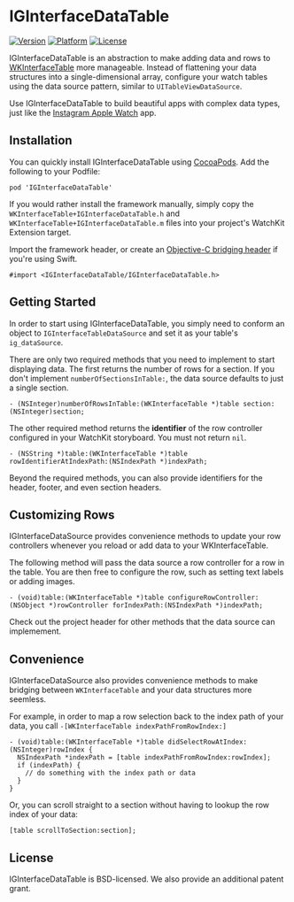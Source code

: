 # IGInterfaceDataTable

[![Version](http://img.shields.io/cocoapods/v/IGInterfaceDataTable.svg)](http://cocoapods.org/?q=IGInterfaceDataTable)
[![Platform](http://img.shields.io/cocoapods/p/IGInterfaceDataTable.svg)]()
[![License](http://img.shields.io/cocoapods/l/IGInterfaceDataTable.svg)](https://github.com/Instagram/IGInterfaceDataTable/blob/master/LICENSE)

IGInterfaceDataTable is an abstraction to make adding data and rows to [WKInterfaceTable](https://developer.apple.com/library/prerelease/ios/documentation/WatchKit/Reference/WKInterfaceTable_class/index.html) more manageable. Instead of flattening your data structures into a single-dimensional array, configure your watch tables using the data source pattern, similar to `UITableViewDataSource`.

Use IGInterfaceDataTable to build beautiful apps with complex data types, just like the [Instagram Apple Watch](http://www.apple.com/watch/app-store-apps/#instagram) app.

## Installation

You can quickly install IGInterfaceDataTable using [CocoaPods](http://cocoapods.org). Add the following to your Podfile:

```
pod 'IGInterfaceDataTable'
```

If you would rather install the framework manually, simply copy the `WKInterfaceTable+IGInterfaceDataTable.h` and `WKInterfaceTable+IGInterfaceDataTable.m` files into your project's WatchKit Extension target.

Import the framework header, or create an [Objective-C bridging header](https://developer.apple.com/library/ios/documentation/Swift/Conceptual/BuildingCocoaApps/MixandMatch.html) if you're using Swift.

```
#import <IGInterfaceDataTable/IGInterfaceDataTable.h>
```

## Getting Started

In order to start using IGInterfaceDataTable, you simply need to conform an object to `IGInterfaceTableDataSource` and set it as your table's `ig_dataSource`.

There are only two required methods that you need to implement to start displaying data. The first returns the number of rows for a section. If you don't implement `numberOfSectionsInTable:`, the data source defaults to just a single section.

```
- (NSInteger)numberOfRowsInTable:(WKInterfaceTable *)table section:(NSInteger)section;
```

The other required method returns the **identifier** of the row controller configured in your WatchKit storyboard. You must not return `nil`.

```
- (NSString *)table:(WKInterfaceTable *)table rowIdentifierAtIndexPath:(NSIndexPath *)indexPath;
```

Beyond the required methods, you can also provide identifiers for the header, footer, and even section headers.

## Customizing Rows

IGInterfaceDataSource provides convenience methods to update your row controllers whenever you reload or add data to your WKInterfaceTable.

The following method will pass the data source a row controller for a row in the table. You are then free to configure the row, such as setting text labels or adding images.

```
- (void)table:(WKInterfaceTable *)table configureRowController:(NSObject *)rowController forIndexPath:(NSIndexPath *)indexPath;
```

Check out the project header for other methods that the data source can implemement.

## Convenience

IGInterfaceDataSource also provides convenience methods to make bridging between `WKInterfaceTable` and your data structures more seemless.

For example, in order to map a row selection back to the index path of your data, you call `-[WKInterfaceTable indexPathFromRowIndex:]`

```
- (void)table:(WKInterfaceTable *)table didSelectRowAtIndex:(NSInteger)rowIndex {
  NSIndexPath *indexPath = [table indexPathFromRowIndex:rowIndex];
  if (indexPath) {
    // do something with the index path or data
  }
}
```

Or, you can scroll straight to a section without having to lookup the row index of your data:

```
[table scrollToSection:section];
```

## License
IGInterfaceDataTable is BSD-licensed. We also provide an additional patent grant.